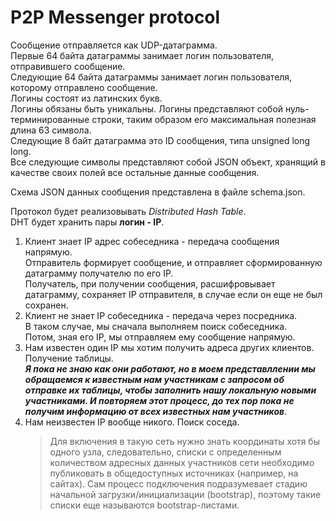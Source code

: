# P2P Messenger protocol

Сообщение отправляется как UDP-датаграмма.  
Первые 64 байта датаграммы занимает логин пользователя, отправившего сообщение.  
Следующие 64 байта датаграммы занимает логин пользователя, которому отправлено сообщение.  
Логины состоят из латинских букв.  
Логины обязаны быть уникальны.
Логины представляют собой нуль-терминированные строки, таким образом его максимальная полезная длина 63 символа.  
Следующие 8 байт датаграмма это ID сообщения, типа unsigned long long.  
Все следующие символы представляют собой JSON  объект, хранящий в качестве своих полей все остальные данные сообщения.

Схема JSON данных сообщения представлена в файле schema.json.  

Протокол будет реализовывать *Distributed Hash Table*.  
DHT будет хранить пары **логин - IP**.

1. Клиент знает IP адрес собеседника - передача сообщения напрямую.  
    Отправитель формирует сообщение, и отправляет сформированную датаграмму получателю по его IP.  
    Получатель, при получении сообщения, расшифровывает датаграмму, сохраняет IP отправителя, в случае если он еще не был сохранен.
2. Клиент не знает IP собеседника - передача через посредника.  
    В таком случае, мы сначала выполняем поиск собеседника.  
    Потом, зная его IP, мы отправляем ему сообщение напрямую.
3. Нам известен один IP мы хотим получить адреса других клиентов. Получение таблицы.  
    ***Я пока не знаю как они работают, но в моем представллении мы обращаемся к известным нам участникам с запросом об отправке их таблицы, чтобы заполнить нашу локальную новыми участниками. И повторяем этот процесс, до тех пор пока не получим информацию от всех известных нам участников***.
4. Нам неизвестен IP вообще никого. Поиск соседа.  
    > Для включения в такую сеть нужно знать координаты хотя бы одного узла, следовательно, списки с определенным количеством адресных данных участников сети необходимо публиковать в общедоступных источниках (например, на сайтах). Сам процесс подключения подразумевает стадию начальной загрузки/инициализации (bootstrap), поэтому такие списки еще называются bootstrap-листами.  
